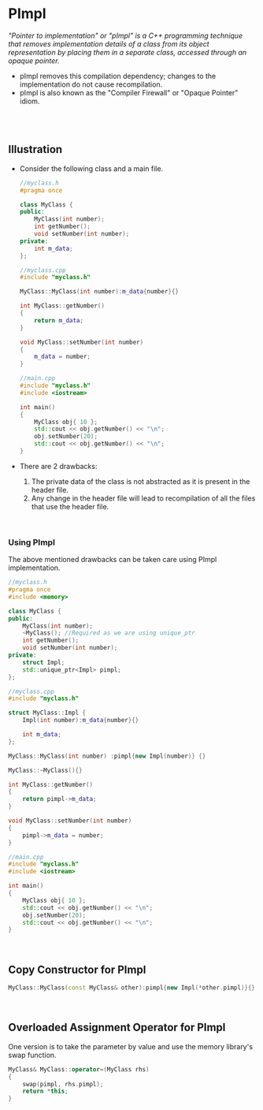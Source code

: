 # PImpl

_"Pointer to implementation" or "pImpl" is a C++ programming technique that removes implementation details of a class from its object representation by placing them in a separate class, accessed through an opaque pointer._

- pImpl removes this compilation dependency; changes to the implementation do not cause recompilation.
- pImpl is also known as the "Compiler Firewall" or "Opaque Pointer" idiom.

<br>
<br>

## Illustration

- Consider the following class and a main file.

  ```cpp
  //myclass.h
  #pragma once

  class MyClass {
  public:
      MyClass(int number);
      int getNumber();
      void setNumber(int number);
  private:
      int m_data;
  };
  ```

  ```cpp
  //myclass.cpp
  #include "myclass.h"

  MyClass::MyClass(int number):m_data{number}{}

  int MyClass::getNumber()
  {
      return m_data;
  }

  void MyClass::setNumber(int number)
  {
      m_data = number;
  }
  ```

  ```cpp
  //main.cpp
  #include "myclass.h"
  #include <iostream>

  int main()
  {
      MyClass obj{ 10 };
      std::cout << obj.getNumber() << "\n";
      obj.setNumber(20);
      std::cout << obj.getNumber() << "\n";
  }
  ```

- There are 2 drawbacks:
  1. The private data of the class is not abstracted as it is present in the header file.
  2. Any change in the header file will lead to recompilation of all the files that use the header file.

<br>

### Using PImpl

The above mentioned drawbacks can be taken care using PImpl implementation.

```cpp
//myclass.h
#pragma once
#include <memory>

class MyClass {
public:
	MyClass(int number);
	~MyClass(); //Required as we are using unique_ptr
	int getNumber();
	void setNumber(int number);
private:
	struct Impl;
	std::unique_ptr<Impl> pimpl;
};
```

```cpp
//myclass.cpp
#include "myclass.h"

struct MyClass::Impl {
	Impl(int number):m_data{number}{}

	int m_data;
};

MyClass::MyClass(int number) :pimpl{new Impl(number)} {}

MyClass::~MyClass(){}

int MyClass::getNumber()
{
	return pimpl->m_data;
}

void MyClass::setNumber(int number)
{
	pimpl->m_data = number;
}
```

```cpp
//main.cpp
#include "myclass.h"
#include <iostream>

int main()
{
	MyClass obj{ 10 };
	std::cout << obj.getNumber() << "\n";
	obj.setNumber(20);
	std::cout << obj.getNumber() << "\n";
}
```

<br>

## Copy Constructor for PImpl

```cpp
MyClass::MyClass(const MyClass& other):pimpl{new Impl(*other.pimpl)}{}
```

<br>

## Overloaded Assignment Operator for PImpl

One version is to take the parameter by value and use the memory library's swap function.

```cpp
MyClass& MyClass::operator=(MyClass rhs)
{
	swap(pimpl, rhs.pimpl);
	return *this;
}
```
